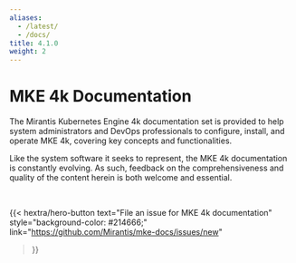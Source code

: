 ```yaml
---
aliases:
  - /latest/
  - /docs/
title: 4.1.0
weight: 2
---
```


# MKE 4k Documentation

The Mirantis Kubernetes Engine 4k documentation set is provided to help system
administrators and DevOps professionals to configure, install, and operate MKE
4k, covering key concepts and functionalities.

Like the system software it seeks to represent, the MKE 4k documentation is constantly evolving.
As such, feedback on the comprehensiveness and quality of the content herein is both welcome
and essential.

<p>&nbsp;</p>

{{< hextra/hero-button
  text="File an issue for MKE 4k documentation"
  style="background-color: #214666;"
  link="https://github.com/Mirantis/mke-docs/issues/new"
>}}
